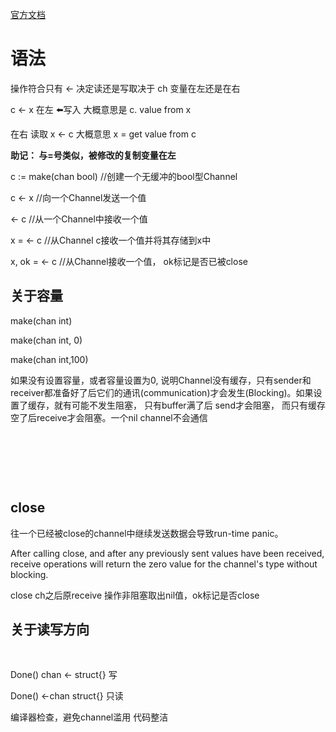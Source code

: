 [官方文档](https://golang.google.cn/ref/spec#Channel_types)

# 语法
操作符合只有 <- 决定读还是写取决于 ch 变量在左还是在右

c <- x 在左 ⬅️写入 大概意思是 c. value from x

在右 读取 x <- c 大概意思 x = get value from c

**助记： 与=号类似，被修改的复制变量在左**

c := make(chan bool) //创建一个无缓冲的bool型Channel

c <- x //向一个Channel发送一个值

<- c //从一个Channel中接收一个值

x = <- c //从Channel c接收一个值并将其存储到x中

x, ok = <- c //从Channel接收一个值， ok标记是否已被close

## 关于容量
make(chan int)

make(chan int, 0)

make(chan int,100)

如果没有设置容量，或者容量设置为0, 说明Channel没有缓存，只有sender和receiver都准备好了后它们的通讯(communication)才会发生(Blocking)。如果设置了缓存，就有可能不发生阻塞， 只有buffer满了后 send才会阻塞， 而只有缓存空了后receive才会阻塞。一个nil channel不会通信

​

​

​

## close

往一个已经被close的channel中继续发送数据会导致run-time panic。

 After calling close, and after any previously sent values have been received, receive operations will return the zero value for the channel's type without blocking.

close ch之后原receive 操作非阻塞取出nil值，ok标记是否close

## 关于读写方向
​

 Done() chan <- struct{} 写

 Done() <-chan struct{} 只读

编译器检查，避免channel滥用 代码整洁